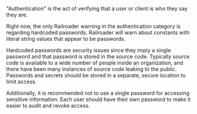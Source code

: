 "Authentication" is the act of verifying that a user or client is who they say they are.

Right now, the only Railroader warning in the authentication category is regarding hardcoded passwords.
Railroader will warn about constants with literal string values that appear to be passwords.

Hardcoded passwords are security issues since they imply a single password and that password is stored in the source code.
Typically source code is available to a wide number of people inside an organization, and there have been many instances of source
code leaking to the public. Passwords and secrets should be stored in a separate, secure location to limit access.

Additionally, it is recommended not to use a single password for accessing sensitive information.
Each user should have their own password to make it easier to audit and revoke access.
